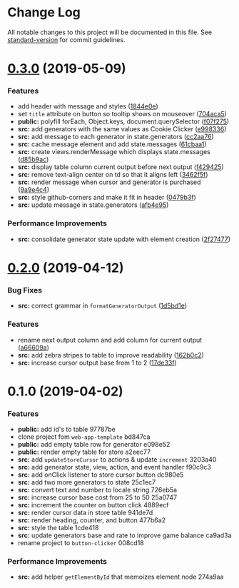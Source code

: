 # Change Log

All notable changes to this project will be documented in this file. See [standard-version](https://github.com/conventional-changelog/standard-version) for commit guidelines.

# [0.3.0](https://github.com/remarkablegames/button-clicker/compare/v0.2.0...v0.3.0) (2019-05-09)


### Features

* add header with message and styles ([1844e0e](https://github.com/remarkablegames/button-clicker/commit/1844e0e))
* set `title` attribute on button so tooltip shows on mouseover ([704aca5](https://github.com/remarkablegames/button-clicker/commit/704aca5))
* **public:** polyfill forEach, Object.keys, document.querySelector ([f07f275](https://github.com/remarkablegames/button-clicker/commit/f07f275))
* **src:** add generators with the same values as Cookie Clicker ([e998336](https://github.com/remarkablegames/button-clicker/commit/e998336))
* **src:** add message to each generator in state.generators ([cc2aa76](https://github.com/remarkablegames/button-clicker/commit/cc2aa76))
* **src:** cache message element and add state.messages ([61cbaa1](https://github.com/remarkablegames/button-clicker/commit/61cbaa1))
* **src:** create views.renderMessage which displays state.messages ([d85b9ac](https://github.com/remarkablegames/button-clicker/commit/d85b9ac))
* **src:** display table column current output before next output ([f429425](https://github.com/remarkablegames/button-clicker/commit/f429425))
* **src:** remove text-align center on td so that it aligns left ([3462f5f](https://github.com/remarkablegames/button-clicker/commit/3462f5f))
* **src:** render message when cursor and generator is purchased ([9a9e4c4](https://github.com/remarkablegames/button-clicker/commit/9a9e4c4))
* **src:** style github-corners and make it fit in header ([0479b3f](https://github.com/remarkablegames/button-clicker/commit/0479b3f))
* **src:** update message in state.generators ([afb4e95](https://github.com/remarkablegames/button-clicker/commit/afb4e95))


### Performance Improvements

* **src:** consolidate generator state update with element creation ([2f27477](https://github.com/remarkablegames/button-clicker/commit/2f27477))



# [0.2.0](https://github.com/remarkablegames/button-clicker/compare/v0.1.0...v0.2.0) (2019-04-12)


### Bug Fixes

* **src:** correct grammar in `formatGeneratorOutput` ([1d5bd1e](https://github.com/remarkablegames/button-clicker/commit/1d5bd1e))


### Features

* rename next output column and add column for current output ([a66609a](https://github.com/remarkablegames/button-clicker/commit/a66609a))
* **src:** add zebra stripes to table to improve readability ([162b0c2](https://github.com/remarkablegames/button-clicker/commit/162b0c2))
* **src:** increase cursor output base from 1 to 2 ([17de33f](https://github.com/remarkablegames/button-clicker/commit/17de33f))



# 0.1.0 (2019-04-02)


### Features

* **public:** add id's to table 97787be
* clone project fom `web-app-template` bd847ca
* **public:** add empty table row for generator e098e52
* **public:** render empty table for store a2eec77
* **src:** add `updateStoreCursor` to actions & update `increment` 3203a40
* **src:** add generator state, view, action, and event handler f90c9c3
* **src:** add onClick listener to store cursor button dc980e5
* **src:** add two more generators to state 25c1ec7
* **src:** convert text and number to locale string 726eb5a
* **src:** increase cursor base cost from 25 to 50 25a0747
* **src:** increment the counter on button click 4889ecf
* **src:** render cursor data in store table 941de7d
* **src:** render heading, counter, and button 477b6a2
* **src:** style the table 1cde418
* **src:** update generators base and rate to improve game balance ca9ad3a
* rename project to `button-clicker` 008cd18


### Performance Improvements

* **src:** add helper `getElementById` that memoizes element node 274a9aa
